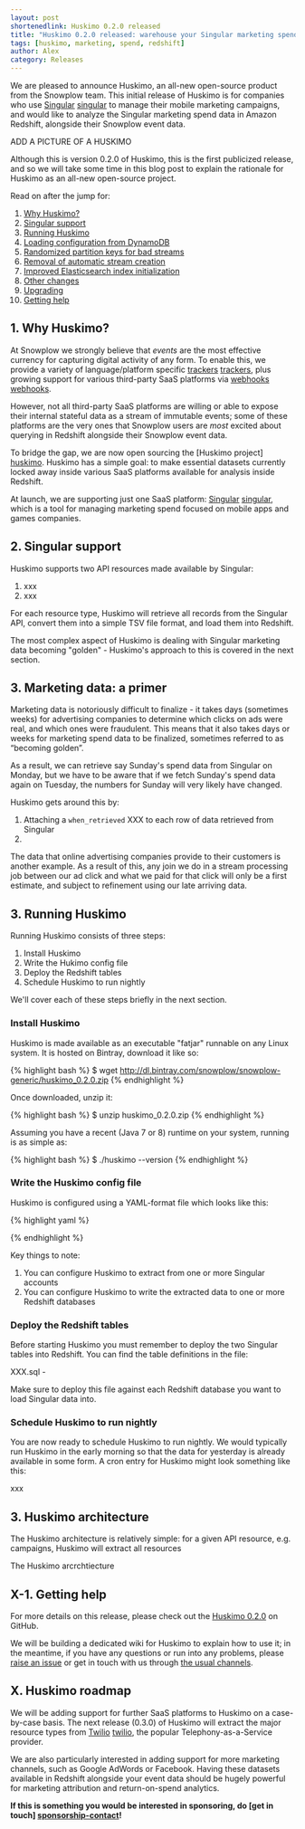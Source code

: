 ```yaml
---
layout: post
shortenedlink: Huskimo 0.2.0 released
title: "Huskimo 0.2.0 released: warehouse your Singular marketing spend data in Redshift"
tags: [huskimo, marketing, spend, redshift]
author: Alex
category: Releases
---
```


We are pleased to announce Huskimo, an all-new open-source product from the Snowplow team. This initial release of Huskimo is for companies who use [Singular] [singular] to manage their mobile marketing campaigns, and would like to analyze the Singular marketing spend data in Amazon Redshift, alongside their Snowplow event data.

ADD A PICTURE OF A HUSKIMO

Although this is version 0.2.0 of Huskimo, this is the first publicized release, and so we will take some time in this blog post to explain the rationale for Huskimo as an all-new open-source project.

Read on after the jump for:

1. [Why Huskimo?](/blog/2015/06/21/huskimo-0.2.0-released-released#why)
2. [Singular support](/blog/2015/06/21/huskimo-0.2.0-released-released#singular)
3. [Running Huskimo](/blog/2015/06/21/huskimo-0.2.0-released-released#setup)
4. [Loading configuration from DynamoDB](/blog/2015/06/21/huskimo-0.2.0-released-released#dynamodb)
5. [Randomized partition keys for bad streams](/blog/2015/06/21/huskimo-0.2.0-released-released#randomization)
6. [Removal of automatic stream creation](/blog/2015/06/21/huskimo-0.2.0-released-released#automaticStreams)
7. [Improved Elasticsearch index initialization](/blog/2015/06/21/huskimo-0.2.0-released-released#tokenization)
8. [Other changes](/blog/2015/06/21/huskimo-0.2.0-released-released#otherChanges)
9. [Upgrading](/blog/2015/06/21/huskimo-0.2.0-released-released#upgrading)
10. [Getting help](/blog/2015/06/21/huskimo-0.2.0-released-released#help)

<!--more-->

<h2><a name="why">1. Why Huskimo?</a></h2>

At Snowplow we strongly believe that _events_ are the most effective currency for capturing digital activity of any form. To enable this, we provide a variety of language/platform specific [trackers] [trackers], plus growing support for various third-party SaaS platforms via [webhooks] [webhooks].

However, not all third-party SaaS platforms are willing or able to expose their internal stateful data as a stream of immutable events; some of these platforms are the very ones that Snowplow users are _most_ excited about querying in Redshift alongside their Snowplow event data.

To bridge the gap, we are now open sourcing the [Huskimo project] [huskimo]. Huskimo has a simple goal: to make essential datasets currently locked away inside various SaaS platforms available for analysis inside Redshift.

At launch, we are supporting just one SaaS platform: [Singular] [singular], which is a tool for managing marketing spend focused on mobile apps and games companies.

<h2><a name="singular">2. Singular support</a></h2>

Huskimo supports two API resources made available by Singular:

1. xxx
2. xxx

For each resource type, Huskimo will retrieve all records from the Singular API, convert them into a simple TSV file format, and load them into Redshift.

The most complex aspect of Huskimo is dealing with Singular marketing data becoming "golden" - Huskimo's approach to this is covered in the next section.

<h2><a name="singular">3. Marketing data: a primer</a></h2>

Marketing data is notoriously difficult to finalize - it takes days (sometimes weeks) for advertising companies to determine which clicks on ads were real, and which ones were fraudulent. This means that it also takes days or weeks for marketing spend data to be finalized, sometimes referred to as “becoming golden”.

As a result, we can retrieve say Sunday's spend data from Singular on Monday, but we have to be aware that if we fetch Sunday's spend data again on Tuesday, the numbers for Sunday will very likely have changed.

Huskimo gets around this by:

1. Attaching a `when_retrieved` XXX to each row of data retrieved from Singular
2. 

The data that online advertising companies provide to their customers is another example. As a result of this, any join we do in a stream processing job between our ad click and what we paid for that click will only be a first estimate, and subject to refinement using our late arriving data.

<h2><a name="setup">3. Running Huskimo</a></h2>

Running Huskimo consists of three steps:

1. Install Huskimo
2. Write the Hukimo config file
3. Deploy the Redshift tables
4. Schedule Huskimo to run nightly

We'll cover each of these steps briefly in the next section.

<h3>Install Huskimo</h3>

Huskimo is made available as an executable "fatjar" runnable on any Linux system. It is hosted on Bintray, download it like so:

{% highlight bash %}
$ wget http://dl.bintray.com/snowplow/snowplow-generic/huskimo_0.2.0.zip
{% endhighlight %}

Once downloaded, unzip it:

{% highlight bash %}
$ unzip huskimo_0.2.0.zip
{% endhighlight %}

Assuming you have a recent (Java 7 or 8) runtime on your system, running is as simple as:

{% highlight bash %}
$ ./huskimo --version
{% endhighlight %}

<h3>Write the Huskimo config file</h3>

Huskimo is configured using a YAML-format file which looks like this:

{% highlight yaml %}

{% endhighlight %}

Key things to note:

1. You can configure Huskimo to extract from one or more Singular accounts
2. You can configure Huskimo to write the extracted data to one or more Redshift databases

<h3>Deploy the Redshift tables</h3>

Before starting Huskimo you must remember to deploy the two Singular tables into Redshift. You can find the table definitions in the file:

 XXX.sql - 

Make sure to deploy this file against each Redshift database you want to load Singular data into.

<h3>Schedule Huskimo to run nightly</h3>

You are now ready to schedule Huskimo to run nightly. We would typically run Huskimo in the early morning so that the data for yesterday is already available in some form. A cron entry for Huskimo might look something like this:

xxx

<h2><a name="singular">3. Huskimo architecture</a></h2>

The Huskimo architecture is relatively simple: for a given API resource, e.g. campaigns, Huskimo will extract all resources

The Huskimo arcrchtiecture

<h2><a name="help">X-1. Getting help</a></h2>

For more details on this release, please check out the [Huskimo 0.2.0][020-release] on GitHub. 

We will be building a dedicated wiki for Huskimo to explain how to use it; in the meantime, if you have any questions or run into any problems, please [raise an issue][issues] or get in touch with us through [the usual channels][talk-to-us].

<h2><a name="why">X. Huskimo roadmap</a></h2>

We will be adding support for further SaaS platforms to Huskimo on a case-by-case basis. The next release (0.3.0) of Huskimo will extract the major resource types from [Twilio] [twilio], the popular Telephony-as-a-Service provider.

We are also particularly interested in adding support for more marketing channels, such as Google AdWords or Facebook. Having these datasets available in Redshift alongside your event data should be hugely powerful for marketing attribution and return-on-spend analytics.

**If this is something you would be interested in sponsoring, do [get in touch] [sponsorship-contact]!**

[huskimo-img]: /assets/img/blog/2015/06/huskimo.jpg

[huskimo]: https://github.com/snowplow/huskimo
[020-release]: https://github.com/snowplow/huskimo/releases/tag/0.2.0

[singular]: xxx
[twilio]: xxx

[trackers]: xxx
[webhooks]: xxx

[issues]: https://github.com/snowplow/huskimo/issues
[talk-to-us]: https://github.com/snowplow/snowplow/wiki/Talk-to-us

[sponsorship-contact]: mailto:contact@snowplowanalytics.com
